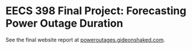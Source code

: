 # EECS 398 Final Project: Forecasting Power Outage Duration

See the final website report at [poweroutages.gideonshaked.com](https://poweroutages.gideonshaked.com).
